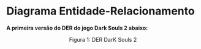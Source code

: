 # Diagrama Entidade-Relacionamento

**A primeira versão do DER do jogo Dark Souls 2 abaixo:**



<div style="text-align: center">
  <p>Figura 1: DER DarK Souls 2</p>
</div>